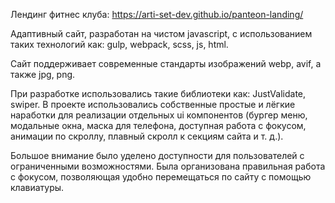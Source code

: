 Лендинг фитнес клуба: https://arti-set-dev.github.io/panteon-landing/

Адаптивный сайт, разработан на чистом javascript, с использованием таких технологий как: gulp, webpack, scss, js, html.

Сайт поддерживает современные стандарты изображений webp, avif, а также jpg, png.

При разработке использовались такие библиотеки как: JustValidate, swiper.  В проекте использовались собственные простые и лёгкие наработки для реализации отдельных ui компонентов (бургер меню, модальные окна, маска для телефона, доступная работа с фокусом, анимации по скроллу, плавный скролл к секциям сайта и т. д.).

Большое внимание было уделено доступности для пользователей с ограниченными возможностями. Была организована правильная работа с фокусом, позволяющая удобно перемещаться по сайту с помощью клавиатуры.
